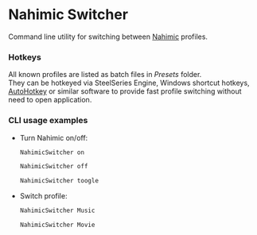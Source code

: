 # Nahimic Switcher
Command line utility for switching between [Nahimic](http://www.nahimic.com/) profiles.

### Hotkeys

All known profiles are listed as batch files in *Presets* folder.  
They can be hotkeyed via SteelSeries Engine, Windows shortcut hotkeys, [AutoHotkey](https://autohotkey.com/) or similar software to provide fast profile switching without need to open application.

### CLI usage examples

- Turn Nahimic on/off:

  ```bat
  NahimicSwitcher on
  ```
  ```bat
  NahimicSwitcher off
  ```
  ```bat
  NahimicSwitcher toogle
  ```
- Switch profile:

  ```bat
  NahimicSwitcher Music
  ```
  ```bat
  NahimicSwitcher Movie
  ```
